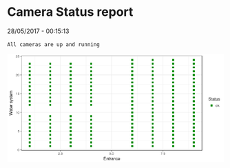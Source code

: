 Camera Status report
================
28/05/2017 - 00:15:13

    All cameras are up and running

![](camreport_files/figure-markdown_github/unnamed-chunk-2-1.png)
